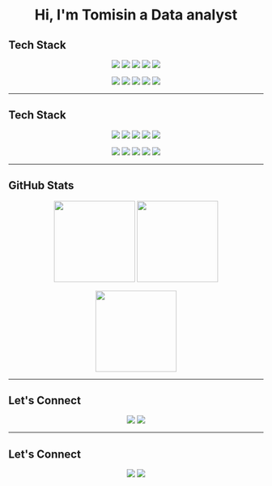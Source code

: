 <h1 align="center">Hi, I'm Tomisin a Data analyst</h1>

## Tech Stack  

<p align="center">
  <img src="https://img.shields.io/badge/Python-3776AB?style=flat&logo=python&logoColor=white"/>
  <img src="https://img.shields.io/badge/SQL-025E8C?style=flat&logo=database&logoColor=white"/>
  <img src="https://img.shields.io/badge/Pandas-150458?style=flat&logo=pandas&logoColor=white"/>
  <img src="https://img.shields.io/badge/NumPy-013243?style=flat&logo=numpy&logoColor=white"/>
  <img src="https://img.shields.io/badge/scikit--learn-F7931E?style=flat&logo=scikitlearn&logoColor=white"/>
</p>

<p align="center">
  <img src="https://img.shields.io/badge/Power_BI-F2C811?style=flat&logo=powerbi&logoColor=black"/>
  <img src="https://img.shields.io/badge/Excel-217346?style=flat&logo=microsoft-excel&logoColor=white"/>
  <img src="https://img.shields.io/badge/Postgres-316192?style=flat&logo=postgresql&logoColor=white"/>
  <img src="https://img.shields.io/badge/BigQuery-669DF6?style=flat&logo=googlecloud&logoColor=white"/>
  <img src="https://img.shields.io/badge/Google_Cloud-4285F4?style=flat&logo=googlecloud&logoColor=white"/>
</p> 

---

## Tech Stack  

<p align="center">
  <img src="https://img.shields.io/badge/Python-3776AB?style=flat&logo=python&logoColor=white"/>
  <img src="https://img.shields.io/badge/SQL-025E8C?style=flat&logo=database&logoColor=white"/>
  <img src="https://img.shields.io/badge/Pandas-150458?style=flat&logo=pandas&logoColor=white"/>
  <img src="https://img.shields.io/badge/NumPy-013243?style=flat&logo=numpy&logoColor=white"/>
  <img src="https://img.shields.io/badge/scikit--learn-F7931E?style=flat&logo=scikitlearn&logoColor=white"/>
</p>

<p align="center">
  <img src="https://img.shields.io/badge/Power_BI-F2C811?style=flat&logo=powerbi&logoColor=black"/>
  <img src="https://img.shields.io/badge/Excel-217346?style=flat&logo=microsoft-excel&logoColor=white"/>
  <img src="https://img.shields.io/badge/Postgres-316192?style=flat&logo=postgresql&logoColor=white"/>
  <img src="https://img.shields.io/badge/BigQuery-669DF6?style=flat&logo=googlecloud&logoColor=white"/>
  <img src="https://img.shields.io/badge/Google_Cloud-4285F4?style=flat&logo=googlecloud&logoColor=white"/>
</p> 

---

## GitHub Stats
<p align="center">
  <img src="https://github-readme-stats.vercel.app/api?username=bami25&show_icons=true&theme=tokyonight&hide_border=true" height="160"/>
  <img src="https://github-readme-stats.vercel.app/api/streak?user=bami25&theme=tokyonight&hide_border=true" height="160"/>
</p>

<p align="center">
  <img src="https://github-readme-stats.vercel.app/api/top-langs/?username=bami25&theme=tokyonight&hide_border=true&layout=compact" height="160"/>
</p>

---

## Let's Connect
<p align="center">
  <a href="https://www.linkedin.com/in/tomisin-225aa819a/"><img src="https://img.shields.io/badge/LinkedIn-0077B5?style=flat&logo=linkedin&logoColor=white"/></a>
  <a href="https://kaggle.com/your-kaggle"><img src="https://img.shields.io/badge/Kaggle-20BEFF?style=flat&logo=kaggle&logoColor=white"/></a>
</p>


---

## Let's Connect
<p align="center">
  <a href="https://www.linkedin.com/in/tomisin-225aa819a/"><img src="https://img.shields.io/badge/LinkedIn-0077B5?style=flat&logo=linkedin&logoColor=white"/></a>
  <a href="https://kaggle.com/your-kaggle"><img src="https://img.shields.io/badge/Kaggle-20BEFF?style=flat&logo=kaggle&logoColor=white"/></a>
</p>
